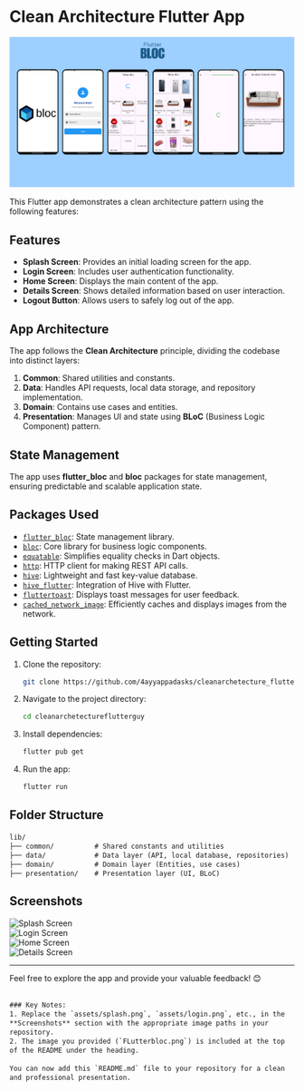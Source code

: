 # Clean Architecture Flutter App

![App Architecture](assets/FLutterbloc.png)

This Flutter app demonstrates a clean architecture pattern using the following features:

## Features
- **Splash Screen**: Provides an initial loading screen for the app.
- **Login Screen**: Includes user authentication functionality.
- **Home Screen**: Displays the main content of the app.
- **Details Screen**: Shows detailed information based on user interaction.
- **Logout Button**: Allows users to safely log out of the app.

## App Architecture
The app follows the **Clean Architecture** principle, dividing the codebase into distinct layers:
1. **Common**: Shared utilities and constants.
2. **Data**: Handles API requests, local data storage, and repository implementation.
3. **Domain**: Contains use cases and entities.
4. **Presentation**: Manages UI and state using **BLoC** (Business Logic Component) pattern.

## State Management
The app uses **flutter_bloc** and **bloc** packages for state management, ensuring predictable and scalable application state.

## Packages Used
- [`flutter_bloc`](https://pub.dev/packages/flutter_bloc): State management library.
- [`bloc`](https://pub.dev/packages/bloc): Core library for business logic components.
- [`equatable`](https://pub.dev/packages/equatable): Simplifies equality checks in Dart objects.
- [`http`](https://pub.dev/packages/http): HTTP client for making REST API calls.
- [`hive`](https://pub.dev/packages/hive): Lightweight and fast key-value database.
- [`hive_flutter`](https://pub.dev/packages/hive_flutter): Integration of Hive with Flutter.
- [`fluttertoast`](https://pub.dev/packages/fluttertoast): Displays toast messages for user feedback.
- [`cached_network_image`](https://pub.dev/packages/cached_network_image): Efficiently caches and displays images from the network.

## Getting Started
1. Clone the repository:
   ```bash
   git clone https://github.com/4ayyappadasks/cleanarchetecture_flutter_bloc
   ```
2. Navigate to the project directory:
   ```bash
   cd cleanarchetectureflutterguy
   ```
3. Install dependencies:
   ```bash
   flutter pub get
   ```
4. Run the app:
   ```bash
   flutter run
   ```

## Folder Structure
```plaintext
lib/
├── common/          # Shared constants and utilities
├── data/            # Data layer (API, local database, repositories)
├── domain/          # Domain layer (Entities, use cases)
├── presentation/    # Presentation layer (UI, BLoC)
```

## Screenshots
![Splash Screen](assets/splash.png)  
![Login Screen](assets/login.png)  
![Home Screen](assets/home.png)  
![Details Screen](assets/details.png)

---

Feel free to explore the app and provide your valuable feedback! 😊
```

### Key Notes:
1. Replace the `assets/splash.png`, `assets/login.png`, etc., in the **Screenshots** section with the appropriate image paths in your repository.
2. The image you provided (`FLutterbloc.png`) is included at the top of the README under the heading.

You can now add this `README.md` file to your repository for a clean and professional presentation.